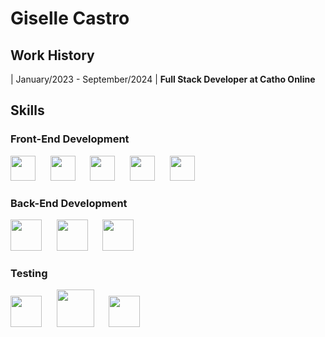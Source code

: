 # Giselle Castro

## Work History 
| January/2023 - September/2024 | **Full Stack Developer at Catho Online**

## Skills
          
### Front-End Development
<img src="https://cdn.jsdelivr.net/gh/devicons/devicon@latest/icons/react/react-original.svg" width="40" />&nbsp;&nbsp;&nbsp;&nbsp;&nbsp;&nbsp;<img src="https://cdn.jsdelivr.net/gh/devicons/devicon@latest/icons/typescript/typescript-original.svg" width="40" />&nbsp;&nbsp;&nbsp;&nbsp;&nbsp;&nbsp;<img src="https://cdn.jsdelivr.net/gh/devicons/devicon@latest/icons/html5/html5-original.svg" width="40" />&nbsp;&nbsp;&nbsp;&nbsp;&nbsp;&nbsp;<img src="https://cdn.jsdelivr.net/gh/devicons/devicon@latest/icons/css3/css3-original.svg" width="40" />&nbsp;&nbsp;&nbsp;&nbsp;&nbsp;&nbsp;<img src="https://cdn.jsdelivr.net/gh/devicons/devicon@latest/icons/javascript/javascript-original.svg" width="40" />

### Back-End Development
 <img src="https://cdn.jsdelivr.net/gh/devicons/devicon@latest/icons/nodejs/nodejs-original-wordmark.svg" width="50" />&nbsp;&nbsp;&nbsp;&nbsp;&nbsp;&nbsp;<img src="https://cdn.jsdelivr.net/gh/devicons/devicon@latest/icons/express/express-original.svg" width="50" />&nbsp;&nbsp;&nbsp;&nbsp;&nbsp;&nbsp;<img src="https://cdn.jsdelivr.net/gh/devicons/devicon@latest/icons/fastify/fastify-original.svg" width="50" />

### Testing
<img src="https://cdn.jsdelivr.net/gh/devicons/devicon@latest/icons/jest/jest-plain.svg" width="50" />&nbsp;&nbsp;&nbsp;&nbsp;&nbsp;&nbsp;<img src="https://cdn.jsdelivr.net/gh/devicons/devicon@latest/icons/playwright/playwright-original.svg" width="60" />&nbsp;&nbsp;&nbsp;&nbsp;&nbsp;&nbsp;<img src="https://cdn.jsdelivr.net/gh/devicons/devicon@latest/icons/cypressio/cypressio-original.svg" width="50"/>


<!--
**GiselleCastro/GiselleCastro** is a ✨ _special_ ✨ repository because its `README.md` (this file) appears on your GitHub profile.

Here are some ideas to get you started:

- 🔭 I’m currently working on ...
- 🌱 I’m currently learning ...
- 👯 I’m looking to collaborate on ...
- 🤔 I’m looking for help with ...
- 💬 Ask me about ...
- 📫 How to reach me: ...
- 😄 Pronouns: ...
- ⚡ Fun fact: ...
-- https://www.myperfectresume.com/career-center/resumes/how-to/perfect-work-history
-->

